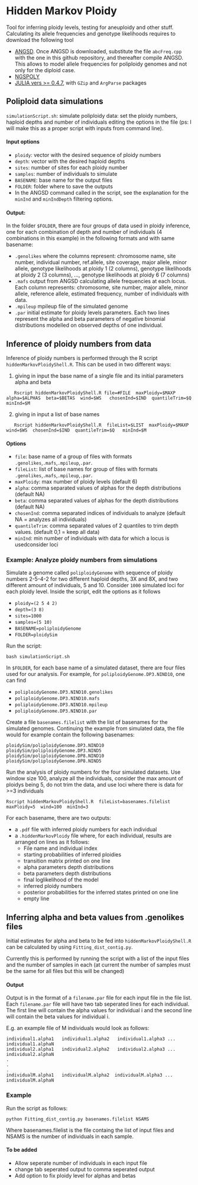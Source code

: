 # Hidden Markov Ploidy
Tool for inferring ploidy levels, testing for aneuploidy and other stuff.
Calculating its allele frequencies and genotype likelihoods requires to download the following tool
* [ANGSD](https://github.com/ANGSD/angsd). Once ANGSD is downloaded, substitute the file `abcFreq.cpp` with the one in this github repository, and thereafter compile ANGSD. This allows to model allele frequencies for poliploidy genomes and not only for the diploid case.
* [NGSPOLY](https://github.com/ImperialCollegeLondon/ngsJulia/tree/master/ngsPoly)
* [JULIA vers >= 0.4.7](https://julialang.org/downloads/), with `GZip` and `ArgParse` packages

## Poliploid data simulations
`simulationScript.sh`: simulate poliploidy data: set the ploidy numbers, haploid depths and number of individuals editing the options in the file (ps: I will make this as a proper script with inputs from command line).

#### Input options 
* `ploidy`: vector with the desired sequence of ploidy numbers  
* `depth`: vector with the desired haploid depths
* `sites`: number of sites for each ploidy number
* `samples`: number of individuals to simulate
* `BASENAME`: base name for the output files 
* `FOLDER`: folder where to save the outputs
* In the ANGSD command called in the script, see the explanation for the `minInd` and `minIndDepth` filtering options.

#### Output: 

In the folder `$FOLDER`, there are four groups of data used in ploidy inference, one for each combination of depth and number of individuals (4 combinations in this example) in the following formats and with same basename:
* `.genolikes` where the columns represent: chromosome name, site number, individual number, ref.allele, site coverage, major allele, minor allele, genotype likelihoods at ploidy 1 (2 columns), genotype likelihoods at ploidy 2 (3 columns), ..., genotype likelihoods at ploidy 6 (7 columns)
* `.mafs` output from ANGSD calculating allele frequencies at each locus. Each column represents: chromosome, site number, major allele, minor allele, reference allele, estimated frequency, number of individuals with data.
* `.mpileup` mpileup file of the simulated genome
* `.par` initial estimate for ploidy levels parameters. Each two lines represent the alpha and beta parameters of negative binomial distributions modelled on observed depths of one individual.



## Inference of ploidy numbers from data

Inference of ploidy numbers is performed through the R script `hiddenMarkovPloidyShell.R`. This can be used in two different ways:

1) giving in input the base name of a single file and its initial parameters alpha and beta
```Shell
   Rscript hiddenMarkovPloidyShell.R file=#FILE  maxPloidy=$MAXP alpha=$ALPHAS  beta=$BETAS  wind=$WS   chosenInd=$IND  quantileTrim=$Q  minInd=$M
```
2) giving in input a list of base names

```Shell
   Rscript hiddenMarkovPloidyShell.R  fileList=$LIST  maxPloidy=$MAXP  wind=$WS  chosenInd=$IND  quantileTrim=$Q   minInd=$M
```

#### Options

* `file`: base name of a group of files with formats `.genolikes`,`.mafs`,`.mpileup`,`.par`.
* `fileList`: list of base names for group of files with formats `.genolikes`,`.mafs`,`.mpileup`,`.par`.
* `maxPloidy`: max number of ploidy levels (default 6) 
* `alpha`: comma separated values of alphas for the depth distributions (default NA)
* `beta`: comma separated values of alphas for the depth distributions (default NA)
* `chosenInd`: comma separated indices of individuals to analyze (default NA = analyzes all individuals)
* `quantileTrim`: comma separated values of 2 quantiles to trim depth values. (default 0,1 = keep all data)
* `minInd`: min number of individuals with data for which a locus is usedconsider loci 

### Example: Analyze ploidy numbers from simulations

Simulate a genome called `poliploidyGenome` with sequence of ploidy numbers 2-5-4-2 for two different haploid depths, 3X and 8X, and two different amount of individuals, 5 and 10. Consider `1000` simulated loci for each ploidy level. 
Inside the script, edit the options as it follows
* `ploidy=(2 5 4 2)` 
* `depth=(3 8)`
* `sites=1000`
* `samples=(5 10)`
* `BASENAME=poliploidyGenome`
* `FOLDER=ploidySim`

Run the script:
```Shell
bash simulationScript.sh
```

In `$FOLDER`, for each base name of a simulated dataset, there are four files used for our analysis. For example, for `poliploidyGenome.DP3.NIND10`, one can find
* `poliploidyGenome.DP3.NIND10.genolikes`
* `poliploidyGenome.DP3.NIND10.mafs`
* `poliploidyGenome.DP3.NIND10.mpileup`
* `poliploidyGenome.DP3.NIND10.par`

Create a file `basenames.filelist` with the list of basenames for the simulated genomes. 
Continuing the example from simulated data, the file would for example contain the following basenames:
```
ploidySim/poliploidyGenome.DP3.NIND10
ploidySim/poliploidyGenome.DP3.NIND5
ploidySim/poliploidyGenome.DP8.NIND10
ploidySim/poliploidyGenome.DP8.NIND5
```

Run the analysis of ploidy numbers for the four simulated datasets. Use window size 100, analyze all the individuals, consider the max amount of ploidys being 5, do not trim the data, and use loci where there is data for >=3 individuals

```Shell
Rscript hiddenMarkovPloidyShell.R  fileList=basenames.filelist  maxPloidy=5  wind=100  minInd=3
```

For each basename, there are two outputs:
* a `.pdf` file with inferred ploidy numbers for each individual
* a `.hiddenMarkovPloidy` file where, for each individual, results are arranged on lines as it follows:
   * File name and individual index
   * starting probabilities of inferred ploidies
   * transition matrix printed on one line
   * alpha parameters depth distributions
   * beta parameters depth distributions
   * final loglikelihood of the model
   * inferred ploidy numbers
   * posterior probabilities for the inferred states printed on one line
   * empty line
   
## Inferring alpha and beta values from .genolikes files 
 
Initial estimates for alpha and beta to be fed into `hiddenMarkovPloidyShell.R` can be calculated by using `Fitting_dist_contig.py`.

Currently this is performed by running the script with a list of the input files and the number of samples in each (at current the number of samples must be the same for all files but this will be changed)

#### Output

Output is in the format of a `filename.par` file for each input file in the file list. Each `filename.par` file will have two tab seperated lines for each individual. The first line will contain the alpha values for individual i and the second line will contain the beta values for individual i.

E.g. an example file of M individuals would look as follows:
```
individual1.alpha1   individual1.alpha2   individual1.alpha3 ... individual1.alphaN
individual2.alpha1   individual2.alpha2   individual2.alpha3 ... individual2.alphaN
.
.
.
individualM.alpha1   individualM.alpha2  individualM.alpha3 ... individualM.alphaN
```
### Example

Run the script as follows:

```Shell
python Fitting_dist_contig.py basenames.filelist NSAMS  
```
Where basenames.filelist is the file containg the list of input files and NSAMS is the number of individuals in each sample.

#### To be added
* Allow seperate number of individuals in each input file
* change tab seperated output to comma seperated output
* Add option to fix ploidy level for alphas and betas
